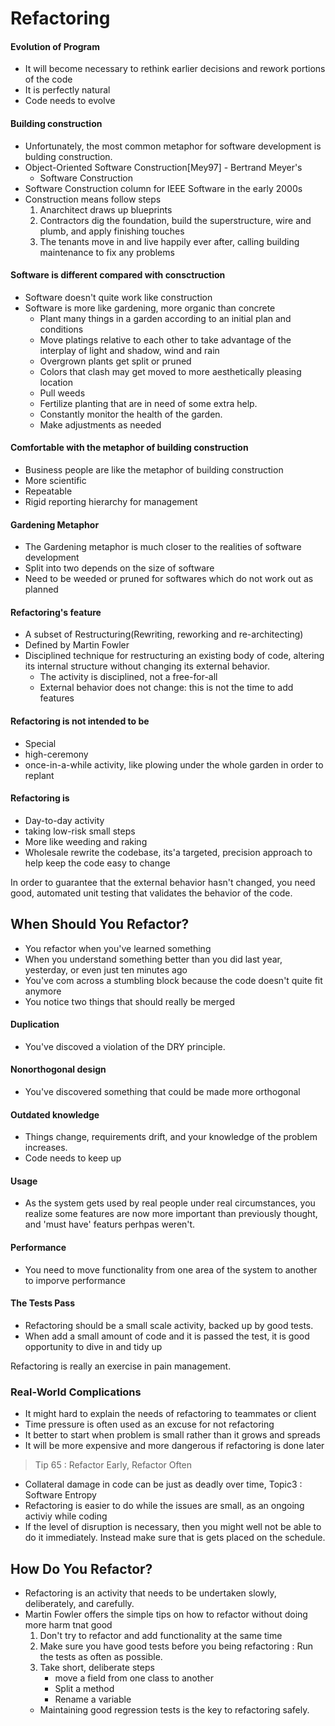 # Refactoring

#### Evolution of Program
- It will become necessary to rethink earlier decisions and rework portions of the code
- It is perfectly natural
- Code needs to evolve

#### Building construction
- Unfortunately, the most common metaphor for software development is bulding construction.
- Object-Oriented Software Construction[Mey97] - Bertrand Meyer's
  - Software Construction
- Software Construction column for IEEE Software in the early 2000s
- Construction means follow steps
    1. Anarchitect draws up blueprints
    2. Contractors dig the foundation, build the superstructure, wire and plumb, and apply finishing touches
    3. The tenants move in and live happily ever after, calling building maintenance to fix any problems

#### Software is different compared with consctruction
- Software doesn't quite work like construction
- Software is more like gardening, more organic than concrete
  - Plant many things in a garden according to an initial plan and conditions
  - Move platings relative to each other to take advantage of the interplay of light and shadow, wind and rain
  - Overgrown plants get split or pruned
  - Colors that clash may get moved to more aesthetically pleasing location
  - Pull weeds
  - Fertilize planting that are in need of some extra help.
  - Constantly monitor the health of the garden.
  - Make adjustments as needed

#### Comfortable with the metaphor of building construction
- Business people are like the metaphor of building construction
- More scientific
- Repeatable
- Rigid reporting hierarchy for management

#### Gardening Metaphor
- The Gardening metaphor is much closer to the realities of software development
- Split into two depends on the size of software
- Need to be weeded or pruned for softwares which do not work out as planned

#### Refactoring's feature
- A subset of Restructuring(Rewriting, reworking and re-architecting)
- Defined by Martin Fowler
- Disciplined technique for restructuring an existing body of code, altering its internal structure without changing its external behavior.
  - The activity is disciplined, not a free-for-all
  - External behavior does not change: this is not the time to add features

#### Refactoring is not intended to be
- Special 
- high-ceremony
- once-in-a-while activity, like plowing under the whole garden in order to replant

#### Refactoring is 
- Day-to-day activity
- taking low-risk small steps
- More like weeding and raking
- Wholesale rewrite the codebase, its'a targeted, precision approach to help keep the code easy to change

In order to guarantee that the external behavior hasn't changed, you need good, automated unit testing that validates the behavior of the code.

## When Should You Refactor?
- You refactor when you've learned something
- When you understand something better than you did last year, yesterday, or even just ten minutes ago
- You've com across a stumbling block because the code doesn't quite fit anymore
- You notice two things that should really be merged

#### Duplication
- You've discoved a violation of the DRY principle.

#### Nonorthogonal design
- You've discovered something that could be made more orthogonal

#### Outdated knowledge
- Things change, requirements drift, and your knowledge of the problem increases.
- Code needs to keep up

#### Usage
- As the system gets used by real people under real circumstances, you realize some features are now more important than previously thought, and 'must have' featurs perhpas weren't.


#### Performance
- You need to move functionality from one area of the system to another to imporve performance

#### The Tests Pass
- Refactoring should be a small scale activity, backed up by good tests.
- When add a small amount of code and it is passed the test, it is good opportunity to dive in and tidy up

Refactoring is really an exercise in pain management. 

### Real-World Complications
- It might hard to explain the needs of refactoring to teammates or client
- Time pressure is often used as an excuse for not refactoring
- It better to start when problem is small rather than it grows and spreads
- It will be more expensive and more dangerous if refactoring is done later

> Tip 65 : Refactor Early, Refactor Often
- Collateral damage in code can be just as deadly over time, Topic3 : Software Entropy
- Refactoring is easier to do while the issues are small, as an ongoing activiy while coding
- If the level of disruption is necessary, then you might well not be able to do it immediately. Instead make sure that is gets placed on the schedule. 

## How Do You Refactor?
- Refactoring is an activity that needs to be undertaken slowly, deliberately, and carefully.
- Martin Fowler offers the simple tips on how to refactor without doing more harm tnat good
  1. Don't try to refactor and add functionality at the same time
  2. Make sure you have good tests before you being refactoring : Run the tests as often as possible. 
  3. Take short, deliberate steps
       - move a field from one class to another
       - Split a method
       - Rename a variable
  - Maintaining good regression tests is the key to refactoring safely.
 

